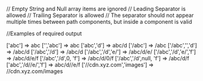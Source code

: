   // Empty String and Null array items are ignored
  // Leading Separator is allowed
  // Trailing Separator is allowed
  // The separator should not appear multiple times between path components, but inside a component is valid


//Examples of required output

  ['abc'] => abc
  ['','abc'] => abc
  ['abc','d'] => abc/d
  ['/abc'] => /abc
  ['/abc','','d'] => /abc/d
  ['/abc','/d'] => /abc/d
  ['/abc','/d','e/'] => /abc/d/e/
  ['/abc','/d','e/','f'] => /abc/d/e/f
  ['/abc','/d',0, 'f'] => /abc/d/0/f
  ['/abc','/d',null, 'f'] => /abc/d/f
  ['abc','/d//e/','f'] => abc/d//e/f
  ['//cdn.xyz.com','images'] => //cdn.xyz.com/images
